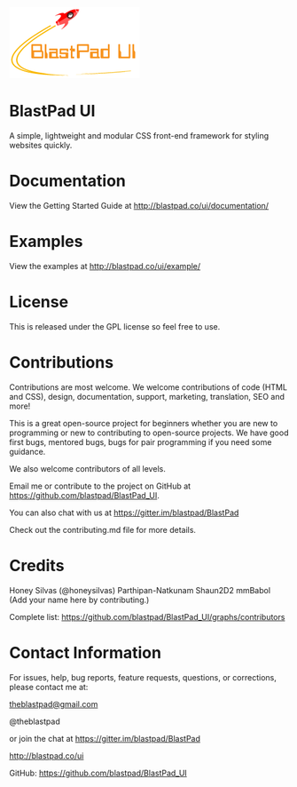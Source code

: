 ![Alt text](asset/logo_images/blastpad-100.png?raw=true "logo image")
# BlastPad UI
A simple, lightweight and modular CSS front-end framework for styling websites quickly.


# Documentation
View the Getting Started Guide at http://blastpad.co/ui/documentation/



# Examples
View the examples at http://blastpad.co/ui/example/



# License
This is released under the GPL license so feel free to use.


# Contributions
Contributions are most welcome. We welcome contributions of code (HTML and CSS), design, documentation, support, marketing, translation, SEO and more!

This is a great open-source project for beginners whether you are new to programming or new to contributing to open-source projects. We have good first bugs, mentored bugs, bugs for pair programming if you need some guidance.

We also welcome contributors of all levels.

Email me or contribute to the project on GitHub at https://github.com/blastpad/BlastPad_UI.

You can also chat with us at https://gitter.im/blastpad/BlastPad

Check out the contributing.md file for more details.



# Credits
Honey Silvas (@honeysilvas)
Parthipan-Natkunam
Shaun2D2
mmBabol
(Add your name here by contributing.)

Complete list: https://github.com/blastpad/BlastPad_UI/graphs/contributors




# Contact Information

For issues, help, bug reports, feature requests, questions, or corrections, please contact me at:

theblastpad@gmail.com

@theblastpad

or join the chat at https://gitter.im/blastpad/BlastPad

http://blastpad.co/ui

GitHub: https://github.com/blastpad/BlastPad_UI
